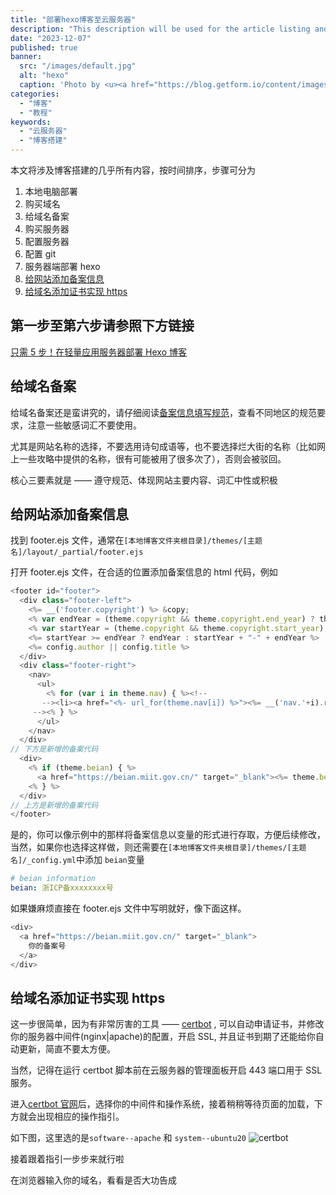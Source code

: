 ```yaml
---
title: "部署hexo博客至云服务器"
description: "This description will be used for the article listing and search results on Google."
date: "2023-12-07"
published: true
banner:
  src: "/images/default.jpg"
  alt: "hexo"
  caption: 'Photo by <u><a href="https://blog.getform.io/content/images/size/w2000/2019/10/hexo-cover-01-800x450-1.png">Hexo</a></u>'
categories:
  - "博客"
  - "教程"
keywords:
  - "云服务器"
  - "博客搭建"
---
```


本文将涉及博客搭建的几乎所有内容，按时间排序，步骤可分为

1. 本地电脑部署
2. 购买域名
3. 给域名备案
4. 购买服务器
5. 配置服务器
6. 配置 git
7. 服务器端部署 hexo
8. [给网站添加备案信息](#给网站添加备案信息)
9. [给域名添加证书实现 https](#给域名添加证书实现https)

## 第一步至第六步请参照下方链接

[只需 5 步！在轻量应用服务器部署 Hexo 博客](https://developer.aliyun.com/article/815625#slide-4)

## 给域名备案

给域名备案还是蛮讲究的，请仔细阅读[备案信息填写规范](https://help.aliyun.com/zh/icp-filing/user-guide/fill-in-the-website-information-2?spm=a2c4g.11186623.4.5.5fd63797dcdUK1&scm=20140722.H_36948._.ID_36948-OR_rec-V_1)，查看不同地区的规范要求，注意一些敏感词汇不要使用。

尤其是网站名称的选择，不要选用诗句成语等，也不要选择烂大街的名称（比如网上一些攻略中提供的名称，很有可能被用了很多次了），否则会被驳回。

核心三要素就是 —— 遵守规范、体现网站主要内容、词汇中性或积极

## 给网站添加备案信息

找到 footer.ejs 文件，通常在`[本地博客文件夹根目录]/themes/[主题名]/layout/_partial/footer.ejs`

打开 footer.ejs 文件，在合适的位置添加备案信息的 html 代码，例如

```js
<footer id="footer">
  <div class="footer-left">
    <%= __('footer.copyright') %> &copy;
    <% var endYear = (theme.copyright && theme.copyright.end_year) ? theme.copyright.end_year : new Date().getFullYear() %>
    <% var startYear = (theme.copyright && theme.copyright.start_year) ? theme.copyright.start_year : new Date().getFullYear() %>
    <%= startYear >= endYear ? endYear : startYear + "-" + endYear %>
    <%= config.author || config.title %>
  </div>
  <div class="footer-right">
    <nav>
      <ul>
        <% for (var i in theme.nav) { %><!--
       --><li><a href="<%- url_for(theme.nav[i]) %>"><%= __('nav.'+i).replace("nav.", "") %></a></li><!--
     --><% } %>
      </ul>
    </nav>
  </div>
// 下方是新增的备案代码
  <div>
    <% if (theme.beian) { %>
      <a href="https://beian.miit.gov.cn/" target="_blank"><%= theme.beian %></a>
    <% } %>
  </div>
// 上方是新增的备案代码
</footer>
```

是的，你可以像示例中的那样将备案信息以变量的形式进行存取，方便后续修改，当然，如果你也选择这样做，则还需要在`[本地博客文件夹根目录]/themes/[主题名]/_config.yml`中添加 `beian`变量

```yaml
# beian information
beian: 浙ICP备xxxxxxxx号
```

如果嫌麻烦直接在 footer.ejs 文件中写明就好，像下面这样。

```js
<div>
  <a href="https://beian.miit.gov.cn/" target="_blank">
    你的备案号
  </a>
</div>
```

## 给域名添加证书实现 https

这一步很简单，因为有非常厉害的工具 —— [certbot](https://certbot.eff.org/) , 可以自动申请证书，并修改你的服务器中间件(nginx|apache)的配置，开启 SSL, 并且证书到期了还能给你自动更新，简直不要太方便。

当然，记得在运行 certbot 脚本前在云服务器的管理面板开启 443 端口用于 SSL 服务。

进入[certbot 官网](https://certbot.eff.org/)后，选择你的中间件和操作系统，接着稍稍等待页面的加载，下方就会出现相应的操作指引。

如下图，这里选的是`software--apache` 和 `system--ubuntu20`
![certbot](/images/certbot.png)

接着跟着指引一步步来就行啦

在浏览器输入你的域名，看看是否大功告成
